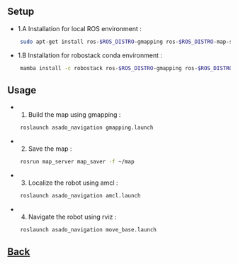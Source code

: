 ## Setup
- 1.A Installation for local ROS environment :
```bash
    sudo apt-get install ros-$ROS_DISTRO-gmapping ros-$ROS_DISTRO-map-server ros-$ROS_DISTRO-navigation
```

- 1.B Installation for robostack conda environment : 
```bash
    mamba install -c robostack ros-$ROS_DISTRO-gmapping ros-$ROS_DISTRO-map-server 
```

## Usage
- 1. Build the map using gmapping :
```bash
    roslaunch asado_navigation gmapping.launch
```

- 2. Save the map :
```bash
    rosrun map_server map_saver -f ~/map
```

- 3. Localize the robot using amcl :
```bash
    roslaunch asado_navigation amcl.launch
```

- 4. Navigate the robot using rviz :
```bash
    roslaunch asado_navigation move_base.launch
```

## [Back](../README.md#setup-and-usage)